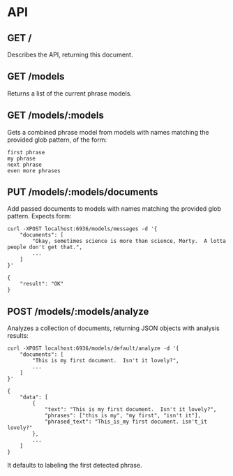 
# API

## GET /

Describes the API, returning this document.

## GET /models

Returns a list of the current phrase models.

## GET /models/:models

Gets a combined phrase model from models with names matching the provided glob pattern, of the form:

```
first phrase
my phrase
next phrase
even more phrases
```

## PUT /models/:models/documents

Add passed documents to models with names matching the provided glob pattern.  Expects form:

```
curl -XPOST localhost:6936/models/messages -d '{
    "documents": [
        "Okay, sometimes science is more than science, Morty.  A lotta people don't get that.",
        ...
    ]
}'

{
    "result": "OK"
}
```

## POST /models/:models/analyze

Analyzes a collection of documents, returning JSON objects with analysis results:

```
curl -XPOST localhost:6936/models/default/analyze -d '{
    "documents": [
        "This is my first document.  Isn't it lovely?",
        ...
    ]
}'

{
    "data": [
        {
            "text": "This is my first document.  Isn't it lovely?",
            "phrases": ["this is my", "my first", "isn't it"],
            "phrased_text": "This_is_my first document. isn't_it lovely?"
        },
        ...
    ]
}
```

It defaults to labeling the first detected phrase.
